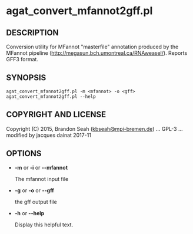 # agat\_convert\_mfannot2gff.pl

## DESCRIPTION

Conversion utility for MFannot "masterfile" annotation produced by the MFannot
pipeline (http://megasun.bch.umontreal.ca/RNAweasel/). Reports GFF3 format.

## SYNOPSIS

```
agat_convert_mfannot2gff.pl -m <mfannot> -o <gff>
agat_convert_mfannot2gff.pl --help
```

## COPYRIGHT AND LICENSE

Copyright (C) 2015, Brandon Seah (kbseah@mpi-bremen.de)
... GPL-3 ...
modified by jacques dainat 2017-11

## OPTIONS

- **-m** or **-i** or **--mfannot**

    The mfannot input file

- **-g** or **-o** or **--gff**

    the gff output file

- **-h** or **--help**

    Display this helpful text.
